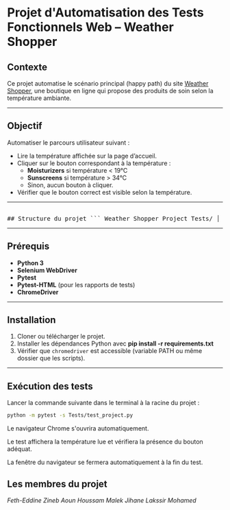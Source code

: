 # Projet d'Automatisation des Tests Fonctionnels Web – Weather Shopper

## Contexte

Ce projet automatise le scénario principal (happy path) du site [Weather Shopper](https://weathershopper.pythonanywhere.com), une boutique en ligne qui propose des produits de soin selon la température ambiante.

---

## Objectif

Automatiser le parcours utilisateur suivant :

- Lire la température affichée sur la page d’accueil.
- Cliquer sur le bouton correspondant à la température :
  - **Moisturizers** si température < 19°C
  - **Sunscreens** si température > 34°C
  - Sinon, aucun bouton à cliquer.
- Vérifier que le bouton correct est visible selon la température.

---

<pre> 
## Structure du projet ``` Weather_Shopper_Project_Tests/ │ ├── Pages/ # Objets des pages (Page Object Model) │ ├── home_page.py │ ├── cart_page.py │ ├── moisturizers_product.py │ └── sunscreens_product.py │ ├── Tests/ # Scénarios de tests automatisés │ └── test_project.py │ ├── Utils/ # Fonctions utilitaires │ └── utils_project.py │ ├── conftest.py # Fixtures Pytest (driver setup/teardown) ├── requirements.txt # Dépendances Python └── README.md # Documentation du projet ``` </pre>


---

## Prérequis

- **Python 3**
- **Selenium WebDriver**
- **Pytest**
- **Pytest-HTML** (pour les rapports de tests)
- **ChromeDriver**

---

## Installation

1. Cloner ou télécharger le projet.
2. Installer les dépendances Python avec 
    **pip install -r requirements.txt**
3. Vérifier que `chromedriver` est accessible (variable PATH ou même dossier que les scripts).

---

## Exécution des tests

Lancer la commande suivante dans le terminal à la racine du projet :

```bash
python -m pytest -s Tests/test_project.py
```

Le navigateur Chrome s'ouvrira automatiquement.

Le test affichera la température lue et vérifiera la présence du bouton adéquat.

La fenêtre du navigateur se fermera automatiquement à la fin du test.


## Les membres du projet
*Feth-Eddine Zineb*
*Aoun Houssam*
*Malek Jihane*
*Lakssir Mohamed*